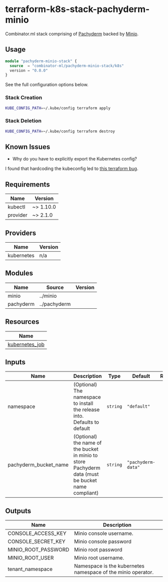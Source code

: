 # terraform-k8s-stack-pachyderm-minio

Combinator.ml stack comprising of [Pachyderm](https://github.com/combinator-ml/terraform-k8s-pachyderm) backed by [Minio](https://github.com/combinator-ml/terraform-k8s-minio).

## Usage

```terraform
module "pachyderm-minio-stack" {
  source  = "combinator-ml/pachyderm-minio-stack/k8s"
  version = "0.0.0"
}
```

See the full configuration options below.

### Stack Creation

```bash
KUBE_CONFIG_PATH=~/.kube/config terraform apply
```

### Stack Deletion

```bash
KUBE_CONFIG_PATH=~/.kube/config terraform destroy
```

## Known Issues

- Why do you have to explicitly export the Kubernetes config?

I found that hardcoding the kubeconfig led to [this terraform bug](https://github.com/terraform-aws-modules/terraform-aws-eks/issues/1234).

## Requirements

| Name | Version |
|------|---------|
| kubectl | ~> 1.10.0 |
| provider | ~> 2.1.0 |

## Providers

| Name | Version |
|------|---------|
| kubernetes | n/a |

## Modules

| Name | Source | Version |
|------|--------|---------|
| minio | ../minio |  |
| pachyderm | ../pachyderm |  |

## Resources

| Name |
|------|
| [kubernetes_job](https://registry.terraform.io/providers/hashicorp/kubernetes/latest/docs/resources/job) |

## Inputs

| Name | Description | Type | Default | Required |
|------|-------------|------|---------|:--------:|
| namespace | (Optional) The namespace to install the release into. Defaults to default | `string` | `"default"` | no |
| pachyderm\_bucket\_name | (Optional) the name of the bucket in minio to store Pachyderm data (must be bucket name compliant) | `string` | `"pachyderm-data"` | no |

## Outputs

| Name | Description |
|------|-------------|
| CONSOLE\_ACCESS\_KEY | Minio console username. |
| CONSOLE\_SECRET\_KEY | Minio console password |
| MINIO\_ROOT\_PASSWORD | Minio root password |
| MINIO\_ROOT\_USER | Minio root username. |
| tenant\_namespace | Namespace is the kubernetes namespace of the minio operator. |
